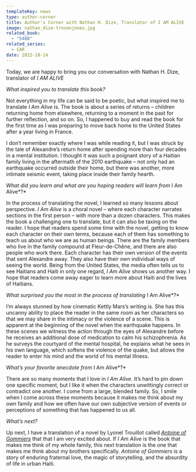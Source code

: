 ```yaml
---
templateKey: news
type: author-corner
title: Author's Corner with Nathan H. Dize, Translator of I AM ALIVE
image: nathan_dize-trosenjones.jpg
related_book:
  - "5488"
related_series:
  - CAR
date: 2022-10-14
---
```

Today, we are happy to bring you our conversation with Nathan H. Dize, translator of *I AM ALIVE*

*What inspired you to translate* *this book?*

Not everything in my life can be said to be poetic, but what inspired me to translate *I Am Alive* is. The book is about a series of returns – children returning home from elsewhere, returning to a moment in the past for further reflection, and so on. So, I happened to buy and read the book for the first time as I was preparing to move back home to the United States after a year living in France.

I don’t remember exactly where I was while reading it, but I was struck by the tale of Alexandre’s return home after spending more than four decades in a mental institution. I thought it was such a poignant story of a Haitian family living in the aftermath of the 2010 earthquake – not only had an earthquake occurred outside their home, but there was another, more intimate seismic event, taking place inside their family hearth.

*What did you learn and what are you hoping readers will learn from* I Am Alive*?* 

In the process of translating the novel, I learned so many lessons about perspective. *I Am Alive* is a choral novel – where each character narrates sections in the first person – with more than a dozen characters. This makes the book a challenging one to translate, but it can also be taxing on the reader. I hope that readers spend some time with the novel, getting to know each character on their own terms, because each of them has something to teach us about who we are as human beings. There are the family members who live in the family compound at Fleur-de-Chêne, and there are also people who work there. Each character has their own version of the events that sent Alexandre away. They also have their own individual ways of seeing the world. Being from the United States, the media often tells us to see Haitians and Haiti in only one regard, *I Am Alive* shows us another way. I hope that readers come away eager to learn more about Haiti and the lives of Haitians.

*What surprised you the most in the process of translating* I Am Alive*?* 

I’m always stunned by how cinematic Kettly Mars’s writing is. She has this uncanny ability to place the reader in the same room as her characters so that we may share in the intimacy or the violence of a scene. This is apparent at the beginning of the novel when the earthquake happens. In these scenes we witness the action through the eyes of Alexandre before he receives an additional dose of medication to calm his schizophrenia. As he surveys the courtyard of the mental hospital, he explains what he sees in his own language, which softens the violence of the quake, but allows the reader to enter his mind and the world of his mental illness.

*What’s your favorite anecdote from* I Am Alive*?*

There are so many moments that I love in *I Am Alive*. It’s hard to pin down one specific moment, but I like it when the characters unwittingly correct or contradict one another. I come from a large, blended family. So, I smile when I come across these moments because it makes me think about my own family and how we often have our own subjective version of events or perceptions of something that has happened to us all.

*What’s next?* 

Up next, I have a translation of a novel by Lyonel Trouillot called *[Antoine of Gommiers](https://bookshop.org/books/antoine-of-gommiers/9781639640072)* that that I am very excited about. If *I Am Alive* is the book that makes me think of my whole family, this next translation is the one that makes me think about my brothers specifically. *Antoine of Gommiers* is a story of enduring fraternal love, the magic of storytelling, and the absurdity of life in urban Haiti.